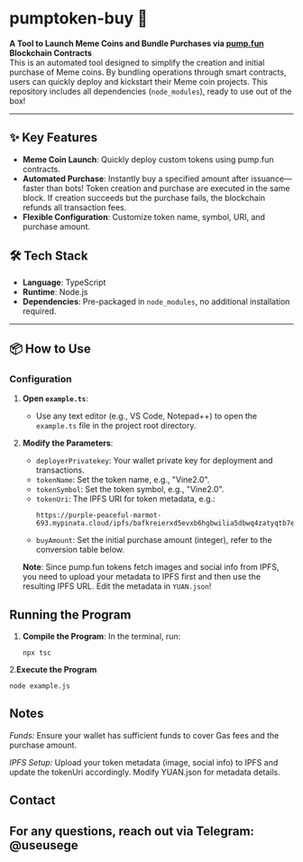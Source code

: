 # pumptoken-buy 🚀

**A Tool to Launch Meme Coins and Bundle Purchases via [pump.fun](https://pump.fun) Blockchain Contracts**  
This is an automated tool designed to simplify the creation and initial purchase of Meme coins. By bundling operations through smart contracts, users can quickly deploy and kickstart their Meme coin projects. This repository includes all dependencies (`node_modules`), ready to use out of the box!

---

## ✨ Key Features

- **Meme Coin Launch**: Quickly deploy custom tokens using pump.fun contracts.
- **Automated Purchase**: Instantly buy a specified amount after issuance—faster than bots! Token creation and purchase are executed in the same block. If creation succeeds but the purchase fails, the blockchain refunds all transaction fees.
- **Flexible Configuration**: Customize token name, symbol, URI, and purchase amount.

## 🛠 Tech Stack

- **Language**: TypeScript  
- **Runtime**: Node.js  
- **Dependencies**: Pre-packaged in `node_modules`, no additional installation required.

---

## 📦 How to Use

### Configuration
1. **Open `example.ts`**:
   - Use any text editor (e.g., VS Code, Notepad++) to open the `example.ts` file in the project root directory.

2. **Modify the Parameters**:
   - `deployerPrivatekey`: Your wallet private key for deployment and transactions.
   - `tokenName`: Set the token name, e.g., "Vine2.0".
   - `tokenSymbol`: Set the token symbol, e.g., "Vine2.0".
   - `tokenUri`: The IPFS URI for token metadata, e.g.:
     ```
     https://purple-peaceful-marmot-693.mypinata.cloud/ipfs/bafkreierxd5evxb6hgbwilia5dbwq4zatyqtb7e4qbbfebkylu4lujvvwm
     ```
   - `buyAmount`: Set the initial purchase amount (integer), refer to the conversion table below.

   **Note**: Since pump.fun tokens fetch images and social info from IPFS, you need to upload your metadata to IPFS first and then use the resulting IPFS URL. Edit the metadata in `YUAN.json`!

## Running the Program
1. **Compile the Program**:
   In the terminal, run:
   ```
   npx tsc
   ```
2.**Execute the Program**
   ```
   node example.js
   ```

## Notes

*Funds:* Ensure your wallet has sufficient funds to cover Gas fees and the purchase amount.

*IPFS Setup:* Upload your token metadata (image, social info) to IPFS and update the tokenUri accordingly. Modify YUAN.json for metadata details.

## Contact

## For any questions, reach out via Telegram: @useusege






   
